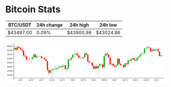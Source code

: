 # Bitcoin Stats

BTC/USDT|24h change|24h high|24h low|
|---|---|---|---|
|$43497.00|0.09%|$43900.99|$43024.86|

<img src="./chart.svg">
